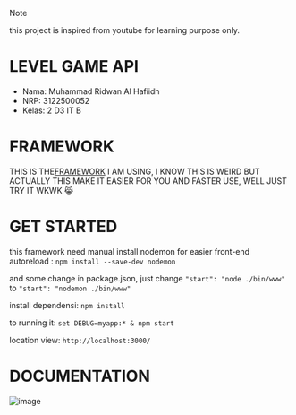 > [!NOTE]
> this project is inspired from youtube for learning purpose only.

# LEVEL GAME API

- Nama: Muhammad Ridwan Al Hafiidh
- NRP: 3122500052
- Kelas: 2 D3 IT B

# FRAMEWORK 
THIS IS THE[FRAMEWORK](https://expressjs.com/en/starter/generator.html) I AM USING, I KNOW THIS IS WEIRD BUT ACTUALLY THIS MAKE IT EASIER FOR YOU AND FASTER USE, WELL JUST TRY IT WKWK :joy_cat:

# GET STARTED
this framework need manual install nodemon for easier front-end autoreload :
`npm install --save-dev nodemon`

and some change in package.json, just change `"start": "node ./bin/www"` to `"start": "nodemon ./bin/www"`

install dependensi: 
```npm install```

to running it:
```set DEBUG=myapp:* & npm start```

location view:
```http://localhost:3000/```

# DOCUMENTATION
![image](https://github.com/Muhammad-Ridwan-Al-Hafiidh/express.js_API_tugas_ukm/assets/153387981/0f48a767-aa58-47eb-b85a-92d1f10afe9f)




